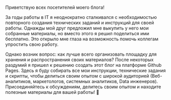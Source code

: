 Приветствую всех посетителей моего блога! 

За годы работы в IT я неоднократно сталкивался с необходимостью повторного создания технических заданий и инструкций для своей работы. Однажды мой друг предложил мне выкупить у него мои собранные материалы, но вместо этого я решил поделиться ими бесплатно.
Это открыло мне глаза на возможность помочь коллегам упростить свою работу. 

Однако возник вопрос: как лучше всего организовать площадку для хранения и распространения своих материалов? После некоторых раздумий я пришел к решению создать этот блог на платформе Github Pages. Здесь я буду собирать все мои инструкции, технические задания и скрипты, чтобы делиться своим опытом с широкой аудиторией (Веб-аналитиков, маркетологов, системных аналитиков, Data инженеров). Присоединяйтесь к обсуждениям, делитесь своим опытом и находите полезные материалы для вашей работы! 🚀 

